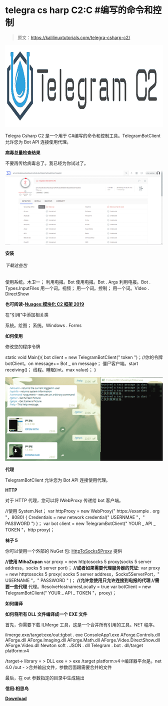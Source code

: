 # telegra cs harp C2:C #编写的命令和控制

> 原文：<https://kalilinuxtutorials.com/telegra-csharp-c2/>

[![Telegra Csharp C2 : Command and Control for C# Writing](img//27400f3b17a44f3319511692493076a1.png "Telegra Csharp C2 : Command and Control for C# Writing")](https://1.bp.blogspot.com/-qI8eZNk08bI/XW9zb-KJyRI/AAAAAAAACVs/HiVZ_YG0hk8DWfcpLe-16a7VjRCThit_QCLcBGAs/s1600/Telegra_Csharp_C2%2B%25281%2529.png)

Telegra Csharp C2 是一个用于 C#编写的命令和控制工具。TelegramBotClient 允许您为 Bot API 连接使用代理。

**病毒总量检查结果**

不要再传给病毒总了。我已经为你试过了。

![](img//fafb65c860a18932b4f77e11b1090ead.png)

**安装**

###### 下载这些包

使用系统。木卫一；
利用电报。Bot
使用电报。Bot . Args
利用电报。Bot . Types.InputFiles
用一个词。视频；
用一个词。控制；
用一个词。Video . DirectShow

**也可阅读-[Nuages:模块化 C2 框架 2019](https://kalilinuxtutorials.com/nuages-modular-c2-framework/)**

在“引用”中添加相关类

系统。绘图；
系统。Windows . Forms

**如何使用**

修改您的程序令牌

static void Main(){
bot client = new TelegramBotClient(" token ")；//你的令牌
botClient。on message+= Bot _ on message；
僵尸客户端。start receiving()；
线程。睡眠(int。max value)；
}

![](img//49962901195110158114e5fa26964121.png)

**代理**

TelegramBotClient 允许您为 Bot API 连接使用代理。

**HTTP**

对于 HTTP 代理，您可以将 IWebProxy 传递给 bot 客户端。

//使用 System.Net；
var httpProxy = new WebProxy(" https://example . org "，8080)
{
Credentials = new network credential(" USERNMAE "，" PASSWORD ")
}；
var bot client = new TelegramBotClient(" YOUR _ API _ TOKEN "，http proxy)；

**袜子 5**

你可以使用一个外部的 NuGet 包: [HttpToSocks5Proxy](https://www.nuget.org/packages/HttpToSocks5Proxy/) 提供

**//使用 MihaZupan** var proxy = new httptosocks 5 proxy(socks 5 server address，socks 5 server port)；
**//或者如果需要代理服务器的凭证:** var proxy = new httptosocks 5 proxy(
socks 5 server address，Socks5ServerPort，" USERNAME "，" PASSWORD "
)；
**//允许您使用只允许连接到电报的代理
//需要一些代理**
代理。ResolveHostnamesLocally = true
var botClient = new TelegramBotClient(" YOUR _ API _ TOKEN "，proxy)；

**如何编译**

**如何将所有 DLL 文件编译成一个 EXE 文件**

首先，你需要下载 ILMerge 工具，这是一个合并所有引用的工具。NET 程序。

ilmerge.exe/target:exe/out:tgbot . exe ConsoleApp1.exe AForge.Controls.dll AForge.dll AForge.Imaging.dll AForge.Math.dll AForge.Video.DirectShow.dll AForge.Video.dll Newton soft . JSON . dll Telegram . bot . dll/target platform:v4

/target-> library = > DLL exe = > exe
/target platform:v4->编译器平台是。net 4.0
/out - >合并输出文件，参数后面跟需要合并的文件

最后，在 out 参数指定的目录中生成输出

**信用:相思鸟**

[**Download**](https://github.com/sf197/Telegra_Csharp_C2)